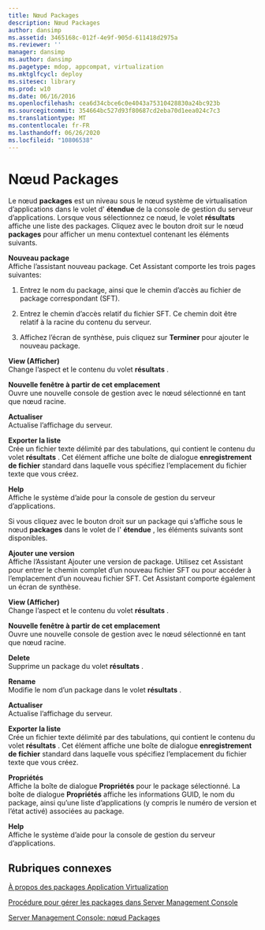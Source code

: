 ```yaml
---
title: Nœud Packages
description: Nœud Packages
author: dansimp
ms.assetid: 3465168c-012f-4e9f-905d-611418d2975a
ms.reviewer: ''
manager: dansimp
ms.author: dansimp
ms.pagetype: mdop, appcompat, virtualization
ms.mktglfcycl: deploy
ms.sitesec: library
ms.prod: w10
ms.date: 06/16/2016
ms.openlocfilehash: cea6d34cbce6c0e4043a75310428830a24bc923b
ms.sourcegitcommit: 354664bc527d93f80687cd2eba70d1eea024c7c3
ms.translationtype: MT
ms.contentlocale: fr-FR
ms.lasthandoff: 06/26/2020
ms.locfileid: "10806538"
---
```

# Nœud Packages


Le nœud **packages** est un niveau sous le nœud système de virtualisation d’applications dans le volet d' **étendue** de la console de gestion du serveur d’applications. Lorsque vous sélectionnez ce nœud, le volet **résultats** affiche une liste des packages. Cliquez avec le bouton droit sur le nœud **packages** pour afficher un menu contextuel contenant les éléments suivants.

<a href="" id="new-package"></a>**Nouveau package**  
Affiche l’assistant nouveau package. Cet Assistant comporte les trois pages suivantes:

1.  Entrez le nom du package, ainsi que le chemin d’accès au fichier de package correspondant (SFT).

2.  Entrez le chemin d’accès relatif du fichier SFT. Ce chemin doit être relatif à la racine du contenu du serveur.

3.  Affichez l’écran de synthèse, puis cliquez sur **Terminer** pour ajouter le nouveau package.

<a href="" id="view"></a>**View (Afficher)**  
Change l’aspect et le contenu du volet **résultats** .

<a href="" id="new-window-from-here"></a>**Nouvelle fenêtre à partir de cet emplacement**  
Ouvre une nouvelle console de gestion avec le nœud sélectionné en tant que nœud racine.

<a href="" id="refresh"></a>**Actualiser**  
Actualise l’affichage du serveur.

<a href="" id="export-list"></a>**Exporter la liste**  
Crée un fichier texte délimité par des tabulations, qui contient le contenu du volet **résultats** . Cet élément affiche une boîte de dialogue **enregistrement de fichier** standard dans laquelle vous spécifiez l’emplacement du fichier texte que vous créez.

<a href="" id="help"></a>**Help**  
Affiche le système d’aide pour la console de gestion du serveur d’applications.

Si vous cliquez avec le bouton droit sur un package qui s’affiche sous le nœud **packages** dans le volet de l' **étendue** , les éléments suivants sont disponibles.

<a href="" id="add-version"></a>**Ajouter une version**  
Affiche l’Assistant Ajouter une version de package. Utilisez cet Assistant pour entrer le chemin complet d’un nouveau fichier SFT ou pour accéder à l’emplacement d’un nouveau fichier SFT. Cet Assistant comporte également un écran de synthèse.

<a href="" id="view"></a>**View (Afficher)**  
Change l’aspect et le contenu du volet **résultats** .

<a href="" id="new-window-from-here"></a>**Nouvelle fenêtre à partir de cet emplacement**  
Ouvre une nouvelle console de gestion avec le nœud sélectionné en tant que nœud racine.

<a href="" id="delete"></a>**Delete**  
Supprime un package du volet **résultats** .

<a href="" id="rename"></a>**Rename**  
Modifie le nom d’un package dans le volet **résultats** .

<a href="" id="refresh"></a>**Actualiser**  
Actualise l’affichage du serveur.

<a href="" id="export-list"></a>**Exporter la liste**  
Crée un fichier texte délimité par des tabulations, qui contient le contenu du volet **résultats** . Cet élément affiche une boîte de dialogue **enregistrement de fichier** standard dans laquelle vous spécifiez l’emplacement du fichier texte que vous créez.

<a href="" id="properties"></a>**Propriétés**  
Affiche la boîte de dialogue **Propriétés** pour le package sélectionné. La boîte de dialogue **Propriétés** affiche les informations GUID, le nom du package, ainsi qu’une liste d’applications (y compris le numéro de version et l’état activé) associées au package.

<a href="" id="help"></a>**Help**  
Affiche le système d’aide pour la console de gestion du serveur d’applications.

## Rubriques connexes


[À propos des packages Application Virtualization](about-application-virtualization-packages.md)

[Procédure pour gérer les packages dans Server Management Console](how-to-manage-packages-in-the-server-management-console.md)

[Server Management Console: nœud Packages](server-management-console-packages-node.md)

 

 






